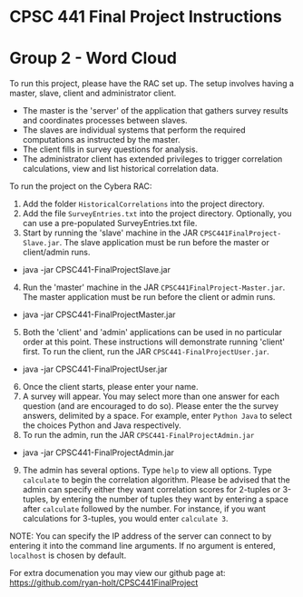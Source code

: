 # CPSC 441 Final Project Instructions
# Group 2 - Word Cloud

To run this project, please have the RAC set up. The setup involves having a master, slave, client and administrator client.
* The master is the 'server' of the application that gathers survey results and coordinates processes between slaves.
* The slaves are individual systems that perform the required computations as instructed by the master.
* The client fills in survey questions for analysis.
* The administrator client has extended privileges to trigger correlation calculations, view and list historical correlation data.

To run the project on the Cybera RAC:
1. Add the folder `HistoricalCorrelations` into the project directory.
2. Add the file `SurveyEntries.txt` into the project directory. Optionally, you can use a pre-populated SurveyEntries.txt file.
3. Start by running the 'slave' machine in the JAR `CPSC441FinalProject-Slave.jar`. The slave application must be run before the master or client/admin runs.
  * java -jar CPSC441-FinalProjectSlave.jar
4. Run the 'master' machine in the JAR `CPSC441FinalProject-Master.jar`. The master application must be run before the client or admin runs.
* java -jar CPSC441-FinalProjectMaster.jar
5. Both the 'client' and 'admin' applications can be used in no particular order at this point. These instructions will demonstrate running 'client' first. To run the client, run the JAR `CPSC441-FinalProjectUser.jar`.
  * java -jar CPSC441-FinalProjectUser.jar
6. Once the client starts, please enter your name.
7. A survey will appear. You may select more than one answer for each question (and are encouraged to do so). Please enter the the survey answers, delimited by a space. For example, enter `Python Java` to select the choices Python and Java respectively. 
8. To run the admin, run the JAR `CPSC441-FinalProjectAdmin.jar`
  * java -jar CPSC441-FinalProjectAdmin\.jar
9. The admin has several options. Type `help` to view all options. Type `calculate` to begin the correlation algorithm. Please be advised that the admin can specify either they want correlation scores for 2-tuples or 3-tuples, by entering the number of tuples they want by entering a space after `calculate` followed by the number. For instance, if you want calculations for 3-tuples, you would enter `calculate 3`.

NOTE: You can specify the IP address of the server can connect to by entering it into the command line arguments. If no argument is entered, `localhost` is chosen by default.

For extra documenation you may view our github page at: https://github.com/ryan-holt/CPSC441FinalProject

